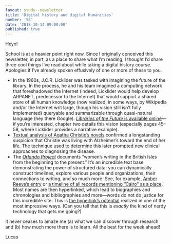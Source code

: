 ```yaml
---
layout: study--newsletter
title: 'Digital history and digital humanities'
number: '58'
date: '2018-10-14 09:00:00'
published: true
---
```


Heyo!

School is at a heavier point right now. Since I originally conceived this newsletter, in part, as a place to share what I’m reading, I thought I’d share three cool things I’ve read about while taking a digital history course. Apologies if I’ve already spoken effusively of one or more of these to you.

* In the 1960s, J.C.R. Licklider was tasked with imagining the future of the library. In the process, he and his team imagined a computing network that foreshadowed the Internet (indeed, Licklider would help develop ARPANET, predecessor to the Internet) that would support a shared store of all human knowledge (now realized, in some ways, by Wikipedia and/or the Internet writ large, though his vision still isn’t fully implemented) queryable and summarizable through quasi-natural language (hey there Google). [*Libraries of the Future* is available online](http://worrydream.com/refs/Licklider%20-%20Libraries%20of%20the%20Future.pdf)—if you’re interested, chapter two details this vision (especially pages 45–58, where Licklider provides a narrative example).
* [Textual analysis of Agatha Christie’s novels](ftp://ftp.cs.toronto.edu/pub/gh/Lancashire+Hirst-extabs-2009.pdf) confirmed a longstanding suspicion that Christie was living with Alzheimer’s toward the end of her life. The technique used to determine this later prompted new clinical approaches to diagnosing the disease.
* The *[Orlando Project](http://www.artsrn.ualberta.ca/orlando/)* documents “women’s writing in the British Isles from the beginning to the present.” It’s an incredible text base demonstrating the power of structured data: you can dynamically construct timelines, explore various people and organizations, their connections to writing, and so much more. See, for example, [Amber Reeve’s entry](http://orlando.cambridge.org/protected/svPeople?formname=r&subform=2&person_id=reevam&crumbtrail=on&dt_end_cal=AD&dt_end_day=14&dt_end_month=10&dt_end_year=2018&dt_start_cal=BC&dt_start_year=0612&dts_historical=0612--+BC%3A2018-09-30&dts_lives=0612--+BC%3A2018-09-30&dts_monarchs=0612--+BC%3A2018-09-30&ls_bww=on&ls_iww=on&occupation=civil+servant&results_type=entries&submit.x=14&submit.y=18) or [a timeline of all records mentioning ”Cairo” as a place](http://orlando.cambridge.org/protected/wheel?BWW=on&NI=on&SC=on&WC=on&caller=k&caller_ep=..%2Fprotected%2Fwheel&crumbtrail=on&doc_type=0&linktab=1&selectivity=4&shortevent=on&src_ref=elsana-b.sgm&subform=4&t=4%3A18%3As&tag=PLACE&tag_content=+Egypt++Cairo+&heading=h&s_id=1718). Most names are then hyperlinked, which lead to biographies and chronologies and bibliographies and more—words do not do justice for this incredible site. This is [the hyperlink’s potential](https://adactio.com/articles/10887) realized in one of the most impressive ways. (Can you tell that this is *exactly* the kind of nerdy technology that gets me going?)

It never ceases to amaze me (a) what we can discover through research and (b) how much more there is to learn. All the best for the week ahead!

Lucas
